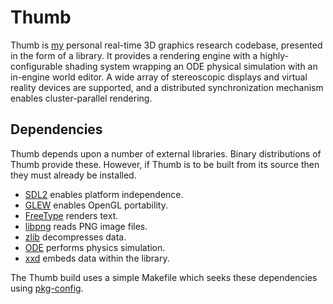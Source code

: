 # Thumb

Thumb is [my](http://kooima.net) personal real-time 3D graphics research codebase, presented in the form of a library. It provides a rendering engine with a highly-configurable shading system wrapping an ODE physical simulation with an in-engine world editor. A wide array of stereoscopic displays and virtual reality devices are supported, and a distributed synchronization mechanism enables cluster-parallel rendering.

## Dependencies

Thumb depends upon a number of external libraries. Binary distributions of Thumb provide these. However, if Thumb is to be built from its source then they must already be installed.

- [SDL2](http://www.libsdl.org) enables platform independence.
- [GLEW](http://glew.sourceforge.net) enables OpenGL portability.
- [FreeType](http://www.freetype.org) renders text.
- [libpng](http://www.libpng.org) reads PNG image files.
- [zlib](http://www.zlib.net) decompresses data.
- [ODE](http://ode.org) performs physics simulation.
- [xxd](http://grail.cba.csuohio.edu/%7Esomos/xxd-1.10.tar.gz) embeds data within the library.

The Thumb build uses a simple Makefile which seeks these dependencies using [pkg-config](http://www.freedesktop.org/wiki/Software/pkg-config/).